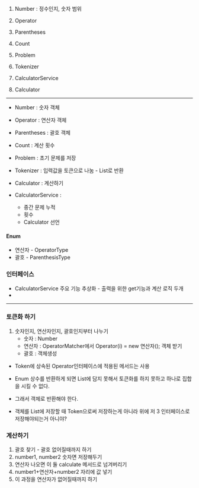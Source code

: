 1. Number : 정수인지, 숫자 범위
2. Operator
3. Parentheses
4. Count

5. Problem
6. Tokenizer

7. CalculatorService
8. Calculator



---
- Number : 숫자 객체
- Operator  : 연산자 객체
- Parentheses : 괄호 객체
- Count : 계산 횟수

- Problem : 초기 문제를 저장
- Tokenizer : 입력값을 토큰으로 나눔 - List<T>로 반환

- Calculator : 계산하기
- CalculatorService :
  - 중간 문제 누적
  - 횟수
  - Calculator 선언

#### Enum
- 연산자 - OperatorType
- 괄호 - ParenthesisType

### 인터페이스
- CalculatorService 주요 기능 추상화 - 출력을 위한 get기능과 계산 로직 두개
- 

---
### 토큰화 하기
1. 숫자인지, 연산자인지, 괄호인지부터 나누기
   - 숫자 : Number
   - 연산자 : OperatorMatcher에서 Operator(i) = new 연산자(); 객체 받기
   - 괄호 : 객체생성
- Token에 상속된 Operator인터페이스에 적용된 메서드는 사용

- Enum 상수를 반환하게 되면 List<T>에 담지 못해서 토큰화를 하지 못하고 하나로 집합을 시킬 수 없다.
- 그래서 객체로 반환해야 한다.
- 객체를 List<Token>에 저장할 때 Token으로써 저장하는게 아니라 위에 저 3 인터페이스로 저장해야되는거 아니야?

### 계산하기
1. 괄호 찾기 - 괄호 없어질때까지 하기
2. number1, number2 숫자면 저장해두기
3. 연산자 나오면 이 둘 calculate 메서드로 넘겨버리기
4. number1+연산자+number2 자리에 값 넣기
5. 이 과정을 연산자가 없어질때까지 하기